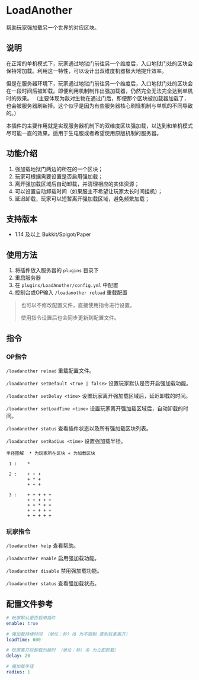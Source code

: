 # LoadAnother

 帮助玩家强加载另一个世界的对应区块。

## 说明

在正常的单机模式下，玩家通过地狱门前往另一个维度后，入口地狱门处的区块会保持常加载。利用这一特性，可以设计出双维度机器极大地提升效率。

但是在服务器环境下，玩家通过地狱门前往另一个维度后，入口地狱门处的区块会在一段时间后被卸载。即便利用机制制作出强加载器，仍然完全无法完全达到单机时的效果。
（主要体现为敌对生物在通过门后，即便那个区块被加载器加载了，也会被服务器刷新掉。这个似乎是因为有些服务器核心刷怪机制与单机的不同导致的。）

本插件的主要作用就是实现服务器机制下的双维度区块强加载，以达到和单机模式尽可能一直的效果。适用于生电服或者希望使用原版机制的服务器。

## 功能介绍

1. 强加载地狱门两边的所在的一个区块；
2. 玩家可根据需要设置是否启用强加载；
3. 离开强加载区域后自动卸载，并清理相应的实体资源；
4. 可以设置自动卸载时间（如果服主不希望让玩家太长时间挂机）；
5. 延迟卸载，玩家可以短暂离开强加载区域，避免频繁加载；

## 支持版本

 - 1.14 及以上 Bukkit/Spigot/Paper

## 使用方法

1. 将插件放入服务器的 `plugins` 目录下
2. 重启服务器
3. 在 `plugins/LoadAnother/config.yml` 中配置
4. 控制台或OP输入 `/loadanother reload` 重载配置

> 也可以不修改配置文件，直接使用指令进行设置。
>
> 使用指令设置后也会同步更新到配置文件。

## 指令

### OP指令

`/loadanother reload` 重载配置文件。

`/loadanother setDefault <true | false>` 设置玩家默认是否开启强加载功能。

`/loadanother setDelay <time>` 设置玩家离开强加载区域后，延迟卸载的时间。

`/loadanother setLoadTime <time>` 设置玩家离开强加载区域后，自动卸载的时间。

`/loadanother status` 查看插件状态以及所有强加载区块列表。

`/loadanother setRadius <time>` 设置强加载半径。

```
半径图解  * 为玩家所在区块 + 为加载区块

 1 :    *

 2 :    + + +
        + * +
        + + +

 3 :    + + + + +
        + + + + +
        + + * + +
        + + + + +
        + + + + +
```

### 玩家指令

`/loadanother help` 查看帮助。

`/loadanother enable` 启用强加载功能。

`/loadanother disable` 禁用强加载功能。

`/loadanother status` 查看强加载状态。


## 配置文件参考

```yaml
# 玩家默认是否启用插件
enable: true

# 强加载持续时间 （单位：秒）（0 为不限制 直到玩家离开）
loadTime: 600

# 玩家离开后卸载的延时 （单位：秒）（0 为立即卸载）
delay: 20

# 强加载半径
radius: 1
```
